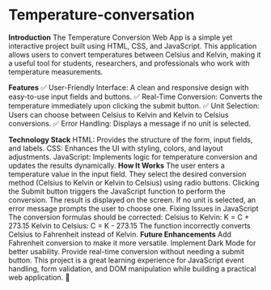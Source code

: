 # Temperature-conversation
**Introduction**
The Temperature Conversion Web App is a simple yet interactive project built using HTML, CSS, and JavaScript. This application allows users to convert temperatures between Celsius and Kelvin, making it a useful tool for students, researchers, and professionals who work with temperature measurements.

**Features**
✅ User-Friendly Interface: A clean and responsive design with easy-to-use input fields and buttons.
✅ Real-Time Conversion: Converts the temperature immediately upon clicking the submit button.
✅ Unit Selection: Users can choose between Celsius to Kelvin and Kelvin to Celsius conversions.
✅ Error Handling: Displays a message if no unit is selected.

**Technology Stack**
HTML: Provides the structure of the form, input fields, and labels.
CSS: Enhances the UI with styling, colors, and layout adjustments.
JavaScript: Implements logic for temperature conversion and updates the results dynamically.
**How It Works**
The user enters a temperature value in the input field.
They select the desired conversion method (Celsius to Kelvin or Kelvin to Celsius) using radio buttons.
Clicking the Submit button triggers the JavaScript function to perform the conversion.
The result is displayed on the screen.
If no unit is selected, an error message prompts the user to choose one.
Fixing Issues in JavaScript
The conversion formulas should be corrected:
Celsius to Kelvin: K = C + 273.15
Kelvin to Celsius: C = K - 273.15
The function incorrectly converts Celsius to Fahrenheit instead of Kelvin.
**Future Enhancements**
Add Fahrenheit conversion to make it more versatile.
Implement Dark Mode for better usability.
Provide real-time conversion without needing a submit button.
This project is a great learning experience for JavaScript event handling, form validation, and DOM manipulation while building a practical web application. 🚀
